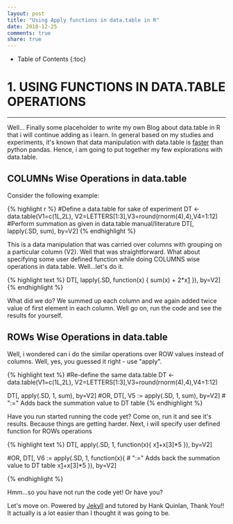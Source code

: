 ```yaml
---
layout: post
title: "Using Apply functions in data.table in R"
date: 2018-12-25
comments: true
share: true
---
```


* Table of Contents
{:toc}

# 1. USING FUNCTIONS IN DATA.TABLE OPERATIONS 
---

Well... Finally some placeholder to write my own Blog about data.table in R that i will continue adding as i learn. In general based on my studies and experiments, it's known that data manipulation with data.table is [faster][1] than python pandas. Hence, i am going to put together my few explorations with data.table. 

## COLUMNs Wise Operations in data.table 

Consider the following example:

{% highlight r %}
#Define a data.table for sake of experiment
DT <- data.table(V1=c(1L,2L), V2=LETTERS[1:3],V3=round(rnorm(4),4),V4=1:12)
#Perform summation as given in data.table manual/literature
DT[, lapply(.SD, sum), by=V2]
{% endhighlight %}

This is a data manipulation that was carried over columns with grouping on a particular column (V2). Well that was straightforward.
What about specifying some user defined function while doing COLUMNS wise operations in data.table. Well...let's do it.

{% highlight text %}
DT[, lapply(.SD, function(x) {
     sum(x) + 2*x[1]
 }), by=V2]
{% endhighlight %}

What did we do? We summed up each column and we again added twice value of first element in each column. Well go on, run the code and see the results for yourself.

## ROWs Wise Operations in data.table 
Well, i wondered can i do the similar operations over ROW values instead of columns. Well, yes, you guessed it right - use "apply".

{% highlight text %}
#Re-define the same data.table
DT <- data.table(V1=c(1L,2L), V2=LETTERS[1:3],V3=round(rnorm(4),4),V4=1:12)

DT[, apply(.SD, 1, sum), by=V2]
#OR,
DT[, V5 := apply(.SD, 1, sum), by=V2] # ":=" Adds back the summation value to DT table
{% endhighlight %}

Have you run started running the code yet? Come on, run it and see it's results. Because things are getting harder. Next, i will specify user defined function for ROWs operations

{% highlight text %}
DT[, apply(.SD, 1, function(x){
  x[1]+x[3]*5
}), by=V2]

#OR,
DT[, V6 := apply(.SD, 1, function(x){ # ":=" Adds back the summation value to DT table
  x[1]+x[3]*5
}), by=V2]

{% endhighlight %}

Hmm...so you have not run the code yet! Or have you?

Let's move on. 
Powered by [Jekyll](http://jekyllrb.com) and tutored by Hank Quinlan, Thank You!! It actually is a lot easier than I thought it was going to be.


[1]: https://datascience-enthusiast.com/R/pandas_datatable.html "Data Manipulation with Python Pandas and R Data.Table"

